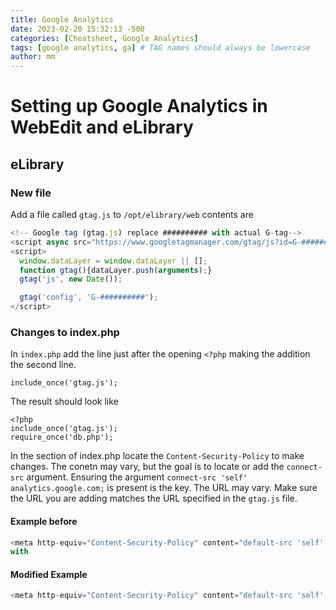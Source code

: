 ```yaml
---
title: Google Analytics
date: 2023-02-20 15:32:13 -500
categories: [Cheatsheet, Google Analytics]
tags: [google analytics, ga] # TAG names should always be lowercase
author: mm
---
```

# Setting up Google Analytics in WebEdit and eLibrary

## eLibrary

### New file
Add a file called `gtag.js` to `/opt/elibrary/web` contents are

```js
<!-- Google tag (gtag.js) replace ########## with actual G-tag-->
<script async src="https://www.googletagmanager.com/gtag/js?id=G-############"></script>
<script>
  window.dataLayer = window.dataLayer || [];
  function gtag(){dataLayer.push(arguments);}
  gtag('js', new Date());

  gtag('config', 'G-##########');
</script>
```

### Changes to index.php
In `index.php` add the line just after the opening `<?php` making the addition the second line.

```shell
include_once('gtag.js'); 
```

The result should look like
```shell
<?php
include_once('gtag.js');
require_once('db.php');
```

In the <head> section of index.php locate the `Content-Security-Policy` to make changes.  The conetn may vary, but the goal is to locate or add the `connect-src` argument. Ensuring the argument `connect-src 'self' analytics.google.com;` is present is the key.  The URL may vary.  Make sure the URL you are adding matches the URL specified in the `gtag.js` file.

#### Example before
```js
<meta http-equiv="Content-Security-Policy" content="default-src 'self'; script-src 'self'; style-src 'self' 'unsafe-inline'; img-src 'self' data:;">
with
```
#### Modified Example
```js
<meta http-equiv="Content-Security-Policy" content="default-src 'self'; script-src 'self'; style-src 'self' 'unsafe-inline'; img-src 'self' data:; connect-src 'self' analytics.google.com;">
```